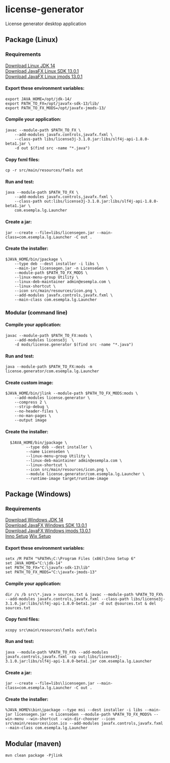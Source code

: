 # license-generator
License generator desktop application

## Package (Linux)

### Requirements
[Download Linux JDK 14](https://download.java.net/java/early_access/jdk14/30/GPL/openjdk-14-ea+30_linux-x64_bin.tar.gz)<br>
[Download JavaFX Linux SDK 13.0.1](http://gluonhq.com/download/javafx-13.0.1-sdk-linux/)<br>
[Download JavaFX Linux jmods 13.0.1](https://gluonhq.com/download/javafx-13.0.1-jmods-linux/)<br>

#### Export these environment variables:
    export JAVA_HOME=/opt/jdk-14/
    export PATH_TO_FX=/opt/javafx-sdk-13/lib/
    export PATH_TO_FX_MODS=/opt/javafx-jmods-13/

#### Compile your application:
    javac --module-path $PATH_TO_FX \
        --add-modules javafx.controls,javafx.fxml \
        --class-path libs/license3j-3.1.0.jar:libs/slf4j-api-1.8.0-beta1.jar \
        -d out $(find src -name "*.java")        

#### Copy fxml files:
    cp -r src/main/resources/fxmls out

#### Run and test:
    java --module-path $PATH_TO_FX \
        --add-modules javafx.controls,javafx.fxml \
        --class-path out:libs/license3j-3.1.0.jar:libs/slf4j-api-1.8.0-beta1.jar \
        com.esempla.lg.Launcher

#### Create a jar:
    jar --create --file=libs/licensegen.jar --main-class=com.esempla.lg.Launcher -C out .

#### Create the installer:
    $JAVA_HOME/bin/jpackage \
        --type deb --dest installer -i libs \
        --main-jar licensegen.jar -n LicenseGen \
        --module-path $PATH_TO_FX_MODS \
        --linux-menu-group Utility \
        --linux-deb-maintainer admin@esempla.com \
        --linux-shortcut \
        --icon src/main/resources/icon.png \
        --add-modules javafx.controls,javafx.fxml \
        --main-class com.esempla.lg.Launcher

### Modular (command line)

#### Compile your application:
    javac --module-path $PATH_TO_FX:mods \
        --add-modules license3j  \
        -d mods/license.generator $(find src -name "*.java")

#### Run and test:    
    java --module-path $PATH_TO_FX:mods -m license.generator/com.esempla.lg.Launcher

#### Create custom image:        
    $JAVA_HOME/bin/jlink --module-path $PATH_TO_FX_MODS:mods \
        --add-modules license.generator \
        --compress 2 \
        --strip-debug \
        --no-header-files \
        --no-man-pages \
        --output image
        
#### Create the installer:        
      $JAVA_HOME/bin/jpackage \
             --type deb --dest installer \
             --name LicenseGen \
             --linux-menu-group Utility \
             --linux-deb-maintainer admin@esempla.com \
             --linux-shortcut \
             --icon src/main/resources/icon.png \
             --module license.generator/com.esempla.lg.Launcher \
             --runtime-image target/runtime-image
                
## Package (Windows)

### Requirements
[Download Windows JDK 14](https://download.java.net/java/early_access/jdk14/30/GPL/openjdk-14-ea+30_windows-x64_bin.zip)<br>
[Download JavaFX Windows SDK 13.0.1](http://gluonhq.com/download/javafx-13.0.1-sdk-windows/)<br>
[Download JavaFX Windows jmods 13.0.1](https://gluonhq.com/download/javafx-13.0.1-jmods-windows/)<br>
[Inno Setup](http://www.jrsoftware.org/isdl.php)
[Wix Setup](https://wixtoolset.org/)

#### Export these environment variables:
    setx /M PATH "%PATH%;C:\Program Files (x86)\Inno Setup 6"
    set JAVA_HOME="C:\jdk-14"
    set PATH_TO_FX="C:\javafx-sdk-13\lib"
    set PATH_TO_FX_MODS="C:\javafx-jmods-13"
    
#### Compile your application:
    dir /s /b src\*.java > sources.txt & javac --module-path %PATH_TO_FX% --add-modules javafx.controls,javafx.fxml --class-path libs/license3j-3.1.0.jar:libs/slf4j-api-1.8.0-beta1.jar -d out @sources.txt & del sources.txt

#### Copy fxml files:
    xcopy src\main\resources\fxmls out\fxmls

#### Run and test:
    java --module-path %PATH_TO_FX% --add-modules javafx.controls,javafx.fxml -cp out;libs/license3j-3.1.0.jar:libs/slf4j-api-1.8.0-beta1.jar com.esempla.lg.Launcher
    
#### Create a jar:
    jar --create --file=libs\licensegen.jar --main-class=com.esempla.lg.Launcher -C out .

#### Create the installer:
    %JAVA_HOME%\bin\jpackage --type msi --dest installer -i libs --main-jar licensegen.jar -n LicenseGen --module-path %PATH_TO_FX_MODS% --win-menu --win-shortcut --win-dir-chooser --icon src\main\resources\icon.ico --add-modules javafx.controls,javafx.fxml --main-class com.esempla.lg.Launcher

## Modular (maven)
    mvn clean package -Pjlink
